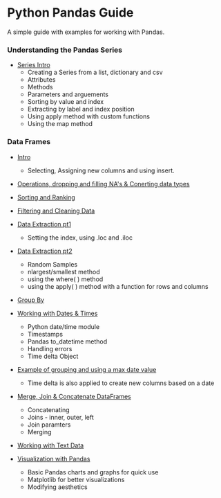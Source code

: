 # Python Pandas Guide
A simple guide with examples for working with Pandas.

### Understanding the Pandas Series
- [Series Intro](https://github.com/jkenney0501/Python_Pandas_Guide/blob/main/Notebooks/Series.ipynb)
  - Creating a Series from a list, dictionary and csv
  - Attributes
  - Methods
  - Parameters and arguements
  - Sorting by value and index
  - Extracting by label and index position
  - Using apply method with custom functions
  - Using the map method

### Data Frames
- [Intro](https://github.com/jkenney0501/Python_Pandas_Guide/blob/main/Notebooks/Data_Frames_1_A_intro_select_insert.ipynb)
  - Selecting, Assigning new columns and using insert.

- [Operations, dropping and filling NA's & Conerting data types](https://github.com/jkenney0501/Python_Pandas_Guide/blob/main/Notebooks/Data_Frames_1_B_ops_counts_na_astype.ipynb)

- [Sorting and Ranking](https://github.com/jkenney0501/Python_Pandas_Guide/blob/main/Notebooks/Data_Frames_1_C_Sorting_Ranking.ipynb)

- [Filtering and Cleaning Data](https://github.com/jkenney0501/Python_Pandas_Guide/blob/main/Notebooks/Data_Frames_2_Filtering_Data.ipynb)

- [Data Extraction pt1](https://github.com/jkenney0501/Python_Pandas_Guide/blob/main/Notebooks/Data_Frames_3_Data_Extraction.ipynb)
  - Setting the index, using .loc and .iloc

- [Data Extraction pt2](https://github.com/jkenney0501/Python_Pandas_Guide/blob/main/Notebooks/Data_Frames_3_Data_Extraction_Samples_Where_Apply_funcs.ipynb)
  - Random Samples
  - nlargest/smallest method
  - using the where( ) method
  - using the apply( ) method with a function for rows and columns

- [Group By](https://github.com/jkenney0501/Python_Pandas_Guide/blob/main/Notebooks/Data_Frames_6_Group_By.ipynb)

- [Working with Dates & Times](https://github.com/jkenney0501/Python_Pandas_Guide/blob/main/Notebooks/Data_Frames_8_Dates_Times.ipynb)
  - Python date/time module
  - Timestamps
  - Pandas to_datetime method
  - Handling errors
  - Time delta Object

- [Example of grouping and using a max date value](https://github.com/jkenney0501/Python_Pandas_Guide/blob/main/Notebooks/DataFrames-Sorting%20loans%20in%20a%20group%20and%20taking%20the%20most%20recent%20date.ipynb)
  - Time delta is also applied to create new columns based on a date

- [Merge, Join & Concatenate DataFrames]()
  - Concatenating
  - Joins - inner, outer, left
  - Join paramters
  - Merging
 

- [Working with Text Data](https://github.com/jkenney0501/Python_Pandas_Guide/blob/main/Notebooks/Data_Frames_Working_with_Text_Data.ipynb)


- [Visualization with Pandas](https://github.com/jkenney0501/Python_Pandas_Guide/blob/main/Notebooks/Visualization%20in%20Pandas.ipynb)
  - Basic Pandas charts and graphs for quick use
  - Matplotlib for better visualizations
  - Modifying aesthetics
